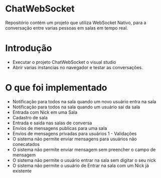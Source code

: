 # ChatWebSocket
Repositório contém um projeto que utiliza WebSocket Nativo, para a conversação entre varias pessoas em salas em tempo real.

# Introdução

- Executar o projeto ChatWebSocket o visual studio
- Abrir varias instancias no navegador e testar as conversações.

# O que foi implementado

- Notificação para todos na sala quando um novo usuário entra na sala
- Notificação para todos na sala quando um usuário sai da sala
- Entrada com Nick em uma Sala
- Cadastro de sala
- Entrada e saida nas salas de conversa
- Envios de mensagens publicas para uma sala
- Envios de mensagens privadas para usuários
1 - Validações
- O sistema não permite enviar mensagens para usuários não conecatados
- O sistema não permite enviar mensagem sem preencher o campo de mensagem
- O sistema não permite o usuário entrar na sala sem digitar o seu nick
- O sistema não permite o usuário de Entrar na sala com um Nick já existente
